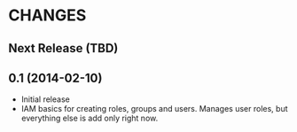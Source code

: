 CHANGES
=======

Next Release (TBD)
------------------

0.1 (2014-02-10)
----------------

- Initial release
- IAM basics for creating roles, groups and users. Manages user roles, but everything else is add only right now.


